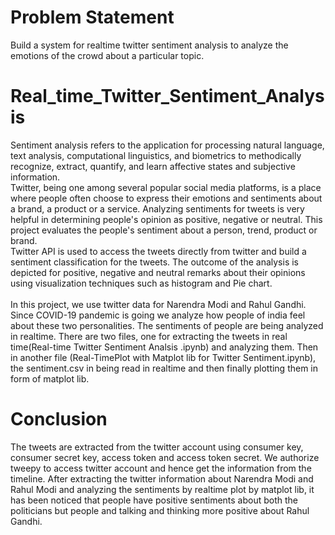# Problem Statement

Build a system for realtime twitter sentiment analysis to analyze the emotions of the crowd about a particular topic.

# Real_time_Twitter_Sentiment_Analysis

Sentiment analysis refers to the application for processing natural language, text analysis, computational linguistics, and biometrics to methodically recognize, extract, quantify, and learn affective states and subjective information.<br/>Twitter, being one among several popular social media platforms, is a place where people often choose to express their emotions and sentiments about a brand, a product or a service. Analyzing sentiments for tweets is very helpful in determining people's opinion as positive, negative or neutral. This project evaluates the people's sentiment about a person, trend, product or brand. <br/>Twitter API is used to access the tweets directly from twitter and build a sentiment classification for the tweets. The outcome of the analysis is depicted for positive, negative and neutral remarks about their opinions using visualization techniques such as histogram and Pie chart.<br/><br/>
In this project, we use twitter data for Narendra Modi and Rahul Gandhi. Since COVID-19 pandemic is going we analyze how people of india feel about these two personalities. The sentiments of people are being analyzed in realtime. There are two files, one for extracting the tweets in real time(Real-time Twitter Sentiment Analsis .ipynb) and analyzing them. Then in another file (Real-TimePlot with Matplot lib for Twitter Sentiment.ipynb), the sentiment.csv in being read in realtime and then finally plotting them in form of matplot lib.  

# Conclusion

The tweets are extracted from the twitter account using consumer key, consumer secret key, access token and access token secret. We authorize tweepy to access twitter account and hence get the information from the timeline. After extracting the twitter information about Narendra Modi and Rahul Modi and analyzing the sentiments by realtime plot by matplot lib, it has been noticed that people have positive sentiments about both the politicians but people and talking and thinking more positive about Rahul Gandhi.



